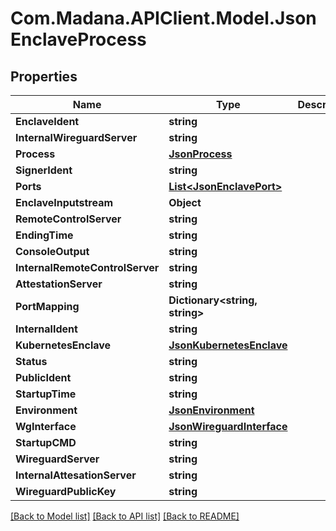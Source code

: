 
# Com.Madana.APIClient.Model.JsonEnclaveProcess

## Properties

Name | Type | Description | Notes
------------ | ------------- | ------------- | -------------
**EnclaveIdent** | **string** |  | [optional] 
**InternalWireguardServer** | **string** |  | [optional] 
**Process** | [**JsonProcess**](JsonProcess.md) |  | [optional] 
**SignerIdent** | **string** |  | [optional] 
**Ports** | [**List&lt;JsonEnclavePort&gt;**](JsonEnclavePort.md) |  | [optional] 
**EnclaveInputstream** | **Object** |  | [optional] 
**RemoteControlServer** | **string** |  | [optional] 
**EndingTime** | **string** |  | [optional] 
**ConsoleOutput** | **string** |  | [optional] 
**InternalRemoteControlServer** | **string** |  | [optional] 
**AttestationServer** | **string** |  | [optional] 
**PortMapping** | **Dictionary&lt;string, string&gt;** |  | [optional] 
**InternalIdent** | **string** |  | [optional] 
**KubernetesEnclave** | [**JsonKubernetesEnclave**](JsonKubernetesEnclave.md) |  | [optional] 
**Status** | **string** |  | [optional] 
**PublicIdent** | **string** |  | [optional] 
**StartupTime** | **string** |  | [optional] 
**Environment** | [**JsonEnvironment**](JsonEnvironment.md) |  | [optional] 
**WgInterface** | [**JsonWireguardInterface**](JsonWireguardInterface.md) |  | [optional] 
**StartupCMD** | **string** |  | [optional] 
**WireguardServer** | **string** |  | [optional] 
**InternalAttesationServer** | **string** |  | [optional] 
**WireguardPublicKey** | **string** |  | [optional] 

[[Back to Model list]](../README.md#documentation-for-models)
[[Back to API list]](../README.md#documentation-for-api-endpoints)
[[Back to README]](../README.md)

